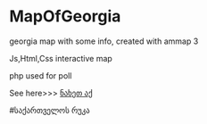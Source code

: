 # MapOfGeorgia 
georgia map with some info, created with ammap 3

Js,Html,Css interactive map

php used for poll

See here>>> <a href="https://giorgi65.github.io/MapOfGeorgia/" target="_blank">ნახეთ აქ</a>

#საქართველოს რუკა




